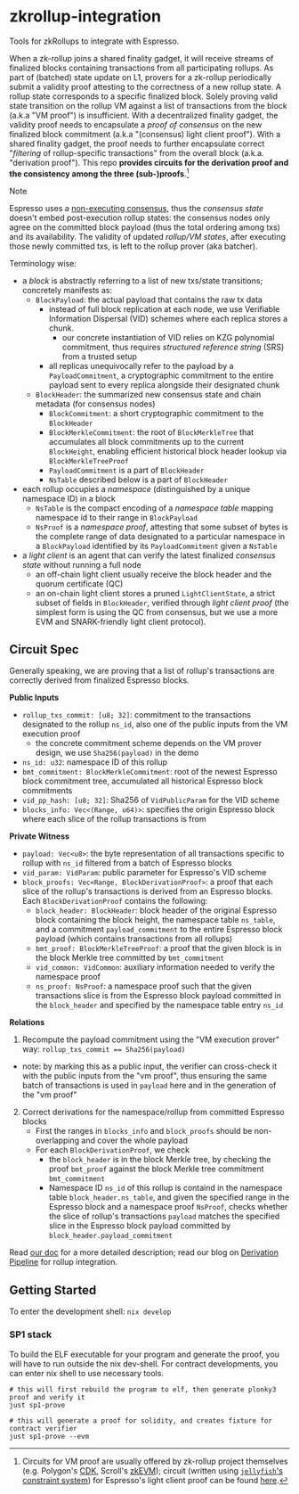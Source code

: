 # zkrollup-integration

Tools for zkRollups to integrate with Espresso.

When a zk-rollup joins a shared finality gadget, it will receive streams of finalized blocks containing transactions from all participating rollups.
As part of (batched) state update on L1, provers for a zk-rollup periodically submit a validity proof attesting to the correctness of a new rollup state.
A rollup state corresponds to a specific finalized block.
Solely proving valid state transition on the rollup VM against a list of transactions from the block (a.k.a "VM proof") is insufficient.
With a decentralized finality gadget, the validity proof needs to encapsulate a _proof of consensus_ on the new finalized block commitment (a.k.a "(consensus) light client proof").
With a shared finality gadget, the proof needs to further encapsulate correct "_filtering_ of rollup-specific transactions" from the overall block (a.k.a. "derivation proof").
This repo **provides circuits for the derivation proof and the consistency among the three (sub-)proofs**.[^1]

[^1]: Circuits for VM proof are usually offered by zk-rollup project themselves (e.g. Polygon's [CDK](https://docs.polygon.technology/cdk/overview/), Scroll's [zkEVM](https://github.com/scroll-tech/zkevm-circuits)); circuit (written using [`jellyfish`'s constraint system](https://github.com/EspressoSystems/jellyfish/blob/main/relation/src/constraint_system.rs)) for Espresso's light client proof can be found [here](https://github.com/EspressoSystems/espresso-sequencer/blob/main/hotshot-state-prover/src/circuit.rs).

> [!NOTE]
> Espresso uses a [non-executing consensus](https://eprint.iacr.org/2024/1189), thus the _consensus state_ doesn't embed post-execution rollup states: the consensus nodes only agree on the committed block payload (thus the total ordering among txs) and its availability.
> The validity of updated _rollup/VM states_, after executing those newly committed txs, is left to the rollup prover (aka batcher).

Terminology wise: 
- a _block_ is abstractly referring to a list of new txs/state transitions; concretely manifests as:
    - `BlockPayload`: the actual payload that contains the raw tx data
        - instead of full block replication at each node, we use Verifiable Information Dispersal (VID) schemes where each replica stores a chunk. 
            - our concrete instantiation of VID relies on KZG polynomial commitment, thus requires _structured reference string_ (SRS) from a trusted setup
        - all replicas unequivocally refer to the payload by a `PayloadCommitment`, a cryptographic commitment to the entire payload sent to every replica alongside their designated chunk
    - `BlockHeader`: the summarized new consensus state and chain metadata (for consensus nodes)
        - `BlockCommitment`: a short cryptographic commitment to the `BlockHeader`
        - `BlockMerkleCommitment`: the root of `BlockMerkleTree` that accumulates all block commitments up to the current `BlockHeight`, enabling efficient historical block header lookup via `BlockMerkleTreeProof`
        - `PayloadCommitment` is a part of `BlockHeader`
        - `NsTable` described below is a part of `BlockHeader`
- each rollup occupies a _namespace_ (distinguished by a unique namespace ID) in a block
    - `NsTable` is the compact encoding of a _namespace table_ mapping namespace id to their range in `BlockPayload`
    - `NsProof` is a _namespace proof_, attesting that some subset of bytes is the complete range of data designated to a particular namespace in a `BlockPayload` identified by its `PayloadCommitment` given a `NsTable`
- a _light client_ is an agent that can verify the latest finalized _consensus state_ without running a full node
    - an off-chain light client usually receive the block header and the quorum certificate (QC)
    - an on-chain light client stores a pruned `LightClientState`, a strict subset of fields in `BlockHeader`, verified through _light client proof_ (the simplest form is using the QC from consensus, but we use a more EVM and SNARK-friendly light client protocol).

## Circuit Spec

Generally speaking, we are proving that a list of rollup's transactions are correctly derived from finalized Espresso blocks.

**Public Inputs**
- `rollup_txs_commit: [u8; 32]`: commitment to the transactions designated to the rollup `ns_id`, also one of the public inputs from the VM execution proof
   - the concrete commitment scheme depends on the VM prover design, we use `Sha256(payload)` in the demo
- `ns_id: u32`: namespace ID of this rollup
- `bmt_commitment: BlockMerkleCommitment`: root of the newest Espresso block commitment tree, accumulated all historical Espresso block commitments
- `vid_pp_hash: [u8; 32]`: Sha256 of `VidPublicParam` for the VID scheme
- `blocks_info: Vec<(Range, u64)>`: specifies the origin Espresso block where each slice of the rollup transactions is from

**Private Witness**

- `payload: Vec<u8>`: the byte representation of all transactions specific to rollup with `ns_id` filtered from a batch of Espresso blocks
- `vid_param: VidParam`: public parameter for Espresso's VID scheme
- `block_proofs: Vec<Range, BlockDerivationProof>`: a proof that each slice of the rollup's transactions is derived from an Espresso blocks. Each `BlockDerivationProof` contains the following:
    - `block_header: BlockHeader`: block header of the original Espresso block containing the block height, the namespace table `ns_table`, and a commitment `payload_commitment` to the entire Espresso block payload (which contains transactions from all rollups)
    - `bmt_proof: BlockMerkleTreeProof`: a proof that the given block is in the block Merkle tree committed by `bmt_commitment`
    - `vid_common: VidCommon`: auxiliary information needed to verify the namespace proof
    - `ns_proof: NsProof`: a namespace proof such that the given transactions slice is from the Espresso block payload committed in the `block_header` and specified by the namespace table entry `ns_id`

**Relations**
1. Recompute the payload commitment using the "VM execution prover" way: `rollup_txs_commit == Sha256(payload)`
  - note: by marking this as a public input, the verifier can cross-check it with the public inputs from the "vm proof", thus ensuring the same batch of transactions is used in `payload` here and in the generation of the "vm proof"
2. Correct derivations for the namespace/rollup from committed Espresso blocks
    - First the ranges in `blocks_info` and `block_proofs` should be non-overlapping and cover the whole payload
    - For each `BlockDerivationProof`, we check
        - the `block_header` is in the block Merkle tree, by checking the proof `bmt_proof` against the block Merkle tree commitment `bmt_commitment`
        - Namespace ID `ns_id` of this rollup is containd in the namespace table `block_header.ns_table`, and given the specified range in the Espresso block and a namespace proof `NsProof`, checks whether the slice of rollup's transactions `payload` matches the specified slice in the Espresso block payload committed by `block_header.payload_commitment`

Read [our doc](https://github.com/EspressoSystems/espresso-sequencer/blob/main/doc/zk-integration.md) for a more detailed description;
read our blog on [Derivation Pipeline](https://hackmd.io/@EspressoSystems/the-derivation-pipeline) for rollup integration.

## Getting Started

To enter the development shell: `nix develop`

### SP1 stack

To build the ELF executable for your program and generate the proof, you will have to run outside the nix dev-shell.
For contract developments, you can enter nix shell to use necessary tools.

```
# this will first rebuild the program to elf, then generate plonky3 proof and verify it
just sp1-prove

# this will generate a proof for solidity, and creates fixture for contract verifier
just sp1-prove --evm
```
